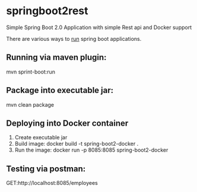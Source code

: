 # springboot2rest
Simple Spring Boot 2.0 Application with simple Rest api and Docker support 

There are various ways to [run](https://dzone.com/articles/five-ways-of-running-spring-boot-application) spring boot applications.

## Running via maven plugin:
mvn sprint-boot:run

## Package into executable jar:
mvn clean package

## Deploying into Docker container
1. Create executable jar
2. Build image: docker build -t spring-boot2-docker .
3. Run the image: docker run -p 8085:8085 spring-boot2-docker

## Testing via postman: 
GET:http://localhost:8085/employees
